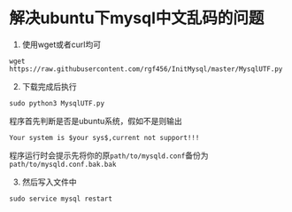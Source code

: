 
# 解决ubuntu下mysql中文乱码的问题
1. 使用wget或者curl均可
```
wget https://raw.githubusercontent.com/rgf456/InitMysql/master/MysqlUTF.py
```
2. 下载完成后执行
```shell
sudo python3 MysqlUTF.py
```
程序首先判断是否是ubuntu系统，假如不是则输出
```
Your system is $your sys$,current not support!!!
```
程序运行时会提示先将你的原`path/to/mysqld.conf`备份为`path/to/mysqld.conf.bak.bak`

3. 然后写入文件中
```shell
sudo service mysql restart
```
